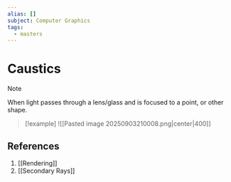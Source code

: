 ```yaml
---
alias: []
subject: Computer Graphics
tags:
  - masters
---
```

# Caustics

>[!note]
> When light passes through a lens/glass and is focused to a point, or other shape.

> [!example]
> ![[Pasted image 20250903210008.png|center|400]]

## References
1. [[Rendering]]
2. [[Secondary Rays]]